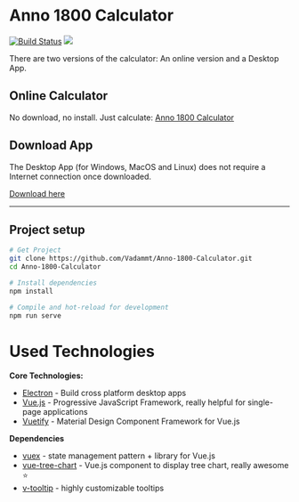 # Anno 1800 Calculator

[![Build Status](https://travis-ci.org/Vadammt/Anno-1800-Calculator.svg?branch=master)](https://travis-ci.org/Vadammt/Anno-1800-Calculator)
[![](https://img.shields.io/github/downloads/Vadammt/Anno-1800-Calculator/total.svg?style=flat)](https://github.com/Vadammt/Anno-1800-Calculator/releases)

There are two versions of the calculator: An online version and a Desktop App.

## Online Calculator

No download, no install. Just calculate: [Anno 1800 Calculator](https://suhrmann.github.io/Anno-1800-Calculator/)


## Download App

The Desktop App (for Windows, MacOS and Linux) does not require a Internet connection once downloaded. 

[Download here](https://github.com/Vadammt/Anno-1800-Calculator/releases)

---

## Project setup

```bash
# Get Project
git clone https://github.com/Vadammt/Anno-1800-Calculator.git
cd Anno-1800-Calculator

# Install dependencies
npm install

# Compile and hot-reload for development
npm run serve
```

# Used Technologies

**Core Technologies:**

 - [Electron](https://electronjs.org/) - Build cross platform desktop apps
 - [Vue.js](https://vuejs.org/) - Progressive JavaScript Framework, really helpful for single-page applications
 - [Vuetify](https://vuetifyjs.com/en/) - Material Design Component Framework for Vue.js

**Dependencies**

 - [vuex](https://vuex.vuejs.org/) - state management pattern + library for Vue.js
 - [vue-tree-chart](https://refined-x.com/Vue-Tree-Chart/) - Vue.js component to display tree chart, really awesome ⭐
 - [v-tooltip](https://akryum.github.io/v-tooltip/#/) - highly customizable tooltips
